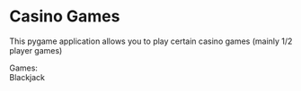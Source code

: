 # Casino Games

This pygame application allows you to play certain casino games (mainly 1/2 player games)

Games:  
Blackjack  
